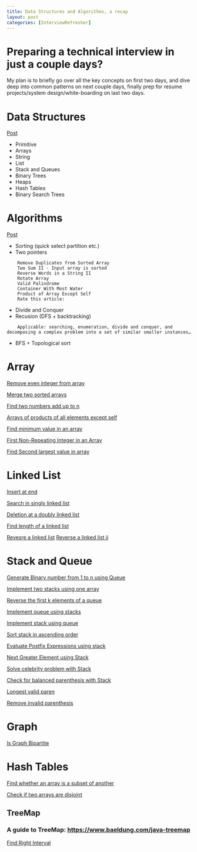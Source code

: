 ```yaml
---
title: Data Structures and Algorithms, a recap
layout: post
categories: [InterviewRefresher]
---
```


# Preparing a technical interview in just a couple days?

My plan is to briefly go over all the key concepts on first two days, and dive deep into common patterns on next couple days, finally prep for resume projects/system design/white-boarding on last two days. 

# Data Structures

[Post](https://techbrave.github.io/2019/08/18/datastructure.html)

- Primitive 
- Arrays
- String
- List
- Stack and Queues
- Binary Trees
- Heaps
- Hash Tables
- Binary Search Trees 

# Algorithms

[Post](https://techbrave.github.io/epi_java/2019/08/19/algorithms.html)

- Sorting (quick select partition etc.)
- Two pointers
```
    Remove Duplicates from Sorted Array
    Two Sum II - Input array is sorted
    Reverse Words in a String II
    Rotate Array
    Valid Palindrome
    Container With Most Water
    Product of Array Except Self
    Rate this article:
```
- Divide and Conquer
- Recusion (DFS + backtracking)
```
    Applicable: searching, enumeration, divide and conquer, and decomposing a complex problem into a set of similar smaller instances…
```
- BFS + Topological sort

# Array
[Remove even integer from array](https://www.educative.io/courses/data-structures-in-java-an-interview-refresher/3jwxgpxRq0n)

[Merge two sorted arrays](https://www.educative.io/courses/data-structures-in-java-an-interview-refresher/xV2WB4rl0lq)

[Find two numbers add up to n](https://www.educative.io/courses/data-structures-in-java-an-interview-refresher/xVl0WZ09nY9)

[Arrays of products of all elements except self](https://www.educative.io/courses/data-structures-in-java-an-interview-refresher/7nYN4DBMBDA)

[Find minimum value in an array](https://www.educative.io/courses/data-structures-in-java-an-interview-refresher/RMlvBQ7YRgR)

[First Non-Repeating Integer in an Array](https://www.educative.io/courses/data-structures-in-java-an-interview-refresher/m274vRXDnMp)

[Find Second largest value in array](https://www.educative.io/courses/data-structures-in-java-an-interview-refresher/xVL8RlZ210r)


# Linked List
[Insert at end](https://www.educative.io/courses/data-structures-in-java-an-interview-refresher/YQ5l1Gx3OnY)

[Search in singly linked list](https://www.educative.io/courses/data-structures-in-java-an-interview-refresher/B8ND20nz9Kx)

[Deletion at a doubly linked list](https://www.educative.io/courses/data-structures-in-java-an-interview-refresher/N0ZwvQR25mD)

[Find length of a linked list](https://www.educative.io/courses/data-structures-in-java-an-interview-refresher/qVZBQMAN1zD)

[Revesre a linked list](https://leetcode.com/problems/reverse-linked-list/submissions/)
[Reverse a linked list ii](https://leetcode.com/problems/reverse-linked-list-ii/submissions/)

# Stack and Queue
[Generate Binary number from 1 to n using Queue](https://www.educative.io/courses/data-structures-in-java-an-interview-refresher/m2NMgL057Y9)

[Implement two stacks using one array](https://www.educative.io/courses/data-structures-in-java-an-interview-refresher/qVZZkJE4Vkp)

[Reverse the first k elements of a queue](https://www.educative.io/courses/data-structures-in-java-an-interview-refresher/qVVJ82JZpq0)

[Implement queue using stacks](https://leetcode.com/problems/implement-queue-using-stacks/)

[Implement stack using queue](https://leetcode.com/problems/implement-stack-using-queues/submissions/)

[Sort stack in ascending order](https://www.educative.io/courses/data-structures-in-java-an-interview-refresher/B86pOQ6lZ1x)

[Evaluate Postfix Expressions using stack](https://www.educative.io/courses/data-structures-in-java-an-interview-refresher/3jyqOgOQDjM)

[Next Greater Element using Stack](https://www.educative.io/courses/data-structures-in-java-an-interview-refresher/gxp1O56Jw16)

[Solve celebrity problem with Stack](https://www.educative.io/courses/data-structures-in-java-an-interview-refresher/xVlP59VMRnq)

[Check for balanced parenthesis with Stack](https://www.educative.io/courses/data-structures-in-java-an-interview-refresher/gx8qqlXKMxG)

[Longest valid paren](https://leetcode.com/problems/longest-valid-parentheses/solution/)

[Remove invalid parenthesis](https://leetcode.com/problems/remove-invalid-parentheses/solution/)

# Graph 
[Is Graph Bipartite](https://leetcode.com/problems/is-graph-bipartite/solution/)

# Hash Tables

[Find whether an array is a subset of another](https://www.educative.io/courses/data-structures-in-java-an-interview-refresher/gxx4Ro4LqY3)

[Check if two arrays are disjoint](https://www.educative.io/courses/data-structures-in-java-an-interview-refresher/JYZK5mrnoZJ)

## TreeMap
### A guide to TreeMap: https://www.baeldung.com/java-treemap

[Find Right Interval](https://leetcode.com/problems/find-right-interval)